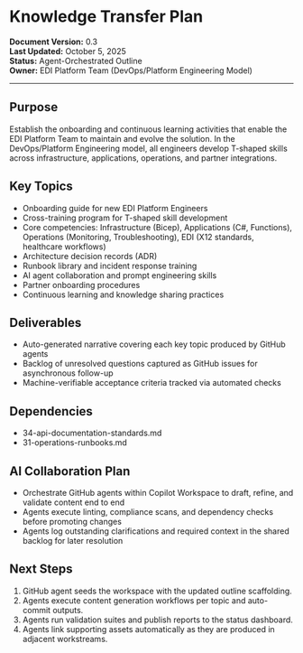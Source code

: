 # Knowledge Transfer Plan

**Document Version:** 0.3  
**Last Updated:** October 5, 2025  
**Status:** Agent-Orchestrated Outline  
**Owner:** EDI Platform Team (DevOps/Platform Engineering Model)

---

## Purpose

Establish the onboarding and continuous learning activities that enable the EDI Platform Team to maintain and evolve the solution. In the DevOps/Platform Engineering model, all engineers develop T-shaped skills across infrastructure, applications, operations, and partner integrations.

## Key Topics

- Onboarding guide for new EDI Platform Engineers
- Cross-training program for T-shaped skill development
- Core competencies: Infrastructure (Bicep), Applications (C#, Functions), Operations (Monitoring, Troubleshooting), EDI (X12 standards, healthcare workflows)
- Architecture decision records (ADR)
- Runbook library and incident response training
- AI agent collaboration and prompt engineering skills
- Partner onboarding procedures
- Continuous learning and knowledge sharing practices

## Deliverables

- Auto-generated narrative covering each key topic produced by GitHub agents
- Backlog of unresolved questions captured as GitHub issues for asynchronous follow-up
- Machine-verifiable acceptance criteria tracked via automated checks

## Dependencies

- 34-api-documentation-standards.md
- 31-operations-runbooks.md

## AI Collaboration Plan

- Orchestrate GitHub agents within Copilot Workspace to draft, refine, and validate content end to end
- Agents execute linting, compliance scans, and dependency checks before promoting changes
- Agents log outstanding clarifications and required context in the shared backlog for later resolution

## Next Steps

1. GitHub agent seeds the workspace with the updated outline scaffolding.
2. Agents execute content generation workflows per topic and auto-commit outputs.
3. Agents run validation suites and publish reports to the status dashboard.
4. Agents link supporting assets automatically as they are produced in adjacent workstreams.
